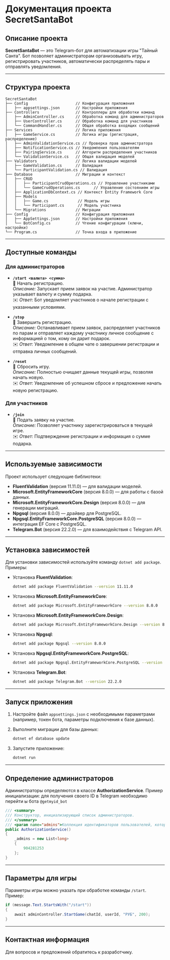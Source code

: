 # Документация проекта SecretSantaBot

## Описание проекта
**SecretSantaBot** — это Telegram-бот для автоматизации игры "Тайный Санта". Бот позволяет администраторам организовывать игру, регистрировать участников, автоматически распределять пары и отправлять уведомления.

---

## Структура проекта
```plaintext
SecretSantaBot
├── Config                     // Конфигурация приложения
│   ├── appsettings.json       // Настройки приложения
├── Controllers                // Контроллеры для обработки команд
│   ├── AdminController.cs     // Обработка команд для администраторов
│   ├── UserController.cs      // Обработка команд для участников
│   └── CommandHandler.cs      // Общая обработка входящих сообщений
├── Services                   // Логика приложения
│   ├── GameService.cs         // Логика игры (регистрация, распределение)
│   ├── AdminValidationService.cs // Проверка прав администратора
│   ├── NotificationService.cs // Уведомления пользователям
│   ├── PairingService.cs      // Алгоритм распределения участников
│   └── ValidationService.cs   // Общая валидация моделей
├── Validators                 // Логика валидации моделей
│   ├── GameValidation.cs      // Валидация
│   └── ParticipantValidation.cs // Валидация
├── Database                   // Миграции и контекст
│   ├── CRUD
│   │   ├── ParticipantCrudOperations.cs // Управление участниками
│   │   └── GameCrudOperations.cs      // Управление состоянием игры
│   ├── ApplicationDbContext.cs // Контекст Entity Framework Core
│   ├── Models
│   │   ├── Game.cs             // Модель игры
│   │   └── Participant.cs      // Модель участника
│   └── Migrations             // Миграции
├── Config                     // Конфигурация приложения
│   ├── AppSettings.json       // Настройки приложения
│   └── BotConfig.cs           // Чтение конфигурации (ключи, настройки)
└── Program.cs                 // Точка входа в приложение
```

---

## Доступные команды

### Для администраторов
- **`/start <валюта> <сумма>`**  
  🔹 Начать регистрацию.  
  _Описание:_ Запускает прием заявок на участие. Администратор указывает валюту и сумму подарка.  
  ✉️ _Ответ:_ Бот уведомляет участников о начале регистрации с указанными условиями.

- **`/stop`**  
  🔹 Завершить регистрацию.  
  _Описание:_ Останавливает прием заявок, распределяет участников по парам и отправляет каждому участнику личное сообщение с информацией о том, кому он дарит подарок.  
  ✉️ _Ответ:_ Уведомление в общем чате о завершении регистрации и отправка личных сообщений.

- **`/reset`**  
  🔹 Сбросить игру.  
  _Описание:_ Полностью очищает данные текущей игры, позволяя начать новую.  
  ✉️ _Ответ:_ Уведомление об успешном сбросе и предложение начать новую регистрацию.

### Для участников
- **`/join`**  
  🔹 Подать заявку на участие.  
  _Описание:_ Позволяет участнику зарегистрироваться в текущей игре.  
  ✉️ _Ответ:_ Подтверждение регистрации и информация о сумме подарка.
---

## Используемые зависимости
Проект использует следующие библиотеки:  
- **FluentValidation** (версия 11.11.0) — для валидации моделей.  
- **Microsoft.EntityFrameworkCore** (версия 8.0.0) — для работы с базой данных.  
- **Microsoft.EntityFrameworkCore.Design** (версия 8.0.0) — для генерации миграций.  
- **Npgsql** (версия 8.0.0) — драйвер для PostgreSQL.  
- **Npgsql.EntityFrameworkCore.PostgreSQL** (версия 8.0.0) — интеграция EF Core с PostgreSQL.  
- **Telegram.Bot** (версия 22.2.0) — для взаимодействия с Telegram API.  

---

## Установка зависимостей
Для установки зависимостей используйте команду `dotnet add package`. Примеры:  

- Установка **FluentValidation**:  
   ```bash
   dotnet add package FluentValidation --version 11.11.0
   ```  

- Установка **Microsoft.EntityFrameworkCore**:  
   ```bash
   dotnet add package Microsoft.EntityFrameworkCore --version 8.0.0
   ```  

- Установка **Microsoft.EntityFrameworkCore.Design**:  
   ```bash
   dotnet add package Microsoft.EntityFrameworkCore.Design --version 8.0.0
   ```  

- Установка **Npgsql**:  
   ```bash
   dotnet add package Npgsql --version 8.0.0
   ```  

- Установка **Npgsql.EntityFrameworkCore.PostgreSQL**:  
   ```bash
   dotnet add package Npgsql.EntityFrameworkCore.PostgreSQL --version 8.0.0
   ```  

- Установка **Telegram.Bot**:  
   ```bash
   dotnet add package Telegram.Bot --version 22.2.0
   ```  

---

## Запуск приложения
1. Настройте файл `appsettings.json` с необходимыми параметрами (например, токен бота, параметры подключения к базе данных).  

2. Выполните миграции для базы данных:  
   ```bash
   dotnet ef database update
   ```  

3. Запустите приложение:  
   ```bash
   dotnet run
   ```  

---

## Определение администраторов
Администраторы определяются в классе **AuthorizationService**. Пример инициализации:
для получения своего ID в Telegram необходимо перейти ы бота ``` @getmyid_bot ```
```csharp
/// <summary>
/// Конструктор, инициализирующий список администраторов.
/// </summary>
/// <param name="admins">Коллекция идентификаторов пользователей, которые являются администраторами.</param>
public AuthorizationService()
{
    _admins = new List<long>
    {
        904281253
    };
}
```

---

## Параметры для игры
Параметры игры можно указать при обработке команды `/start`. Пример:

```csharp
if (message.Text.StartsWith("/start"))
{
    await adminController.StartGame(chatId, userId, "РУБ", 200);
}
```

---

## Контактная информация
Для вопросов и предложений обратитесь к разработчику.

